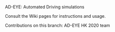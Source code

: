 AD-EYE: Automated Driving simulations

Consult the Wiki pages for instructions and usage.

Contributions on this branch:
AD-EYE HK 2020 team
